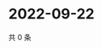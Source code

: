 # 2022-09-22

共 0 条

<!-- BEGIN WEIBO -->
<!-- 最后更新时间 Thu Sep 22 2022 23:01:41 GMT+0800 (China Standard Time) -->

<!-- END WEIBO -->
